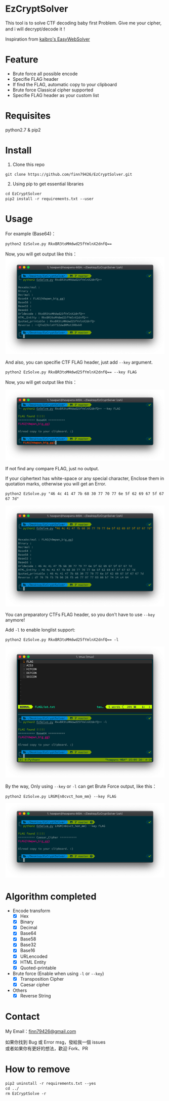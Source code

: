 # EzCryptSolver

This tool is to solve CTF decoding baby first Problem.
Give me your cipher, and i will decrypt/decode it！

Inspiration from [kaibro's EasyWebSolver](https://github.com/w181496/EasySolver)

# Feature

- Brute force all possible encode
- Specifie FLAG header
- If find the FLAG, automatic copy to your clipboard
- Brute force Classical cipher supported
- Specifie FLAG header as your custom list

# Requisites

python2.7 & pip2

# Install

1. Clone this repo

```Shell
git clone https://github.com/finn79426/EzCryptSolver.git
```

2. Using pip to get essential libraries

```shell
cd EzCryptSolver
pip2 install -r requirements.txt --user
```

# Usage

For example (Base64)：

```Shell
python2 EzSolve.py RkxBR3toMHdwd25fYmlnX2dnfQ==
```

Now, you will get output like this：
![](./DEMO/1.png)

And also, you can specifie CTF FLAG header, just add `--key` argument.

```Shell
python2 EzSolve.py RkxBR3toMHdwd25fYmlnX2dnfQ== --key FLAG
```

Now, you will get output like this：

![](./DEMO/2.png)

If not find any compare FLAG, just no output.

If your ciphertext has white-space or any special character, Enclose them in quotation marks, otherwise you will get an Error.

```Shell
python2 EzSolve.py "46 4c 41 47 7b 68 30 77 70 77 6e 5f 62 69 67 5f 67 67 7d"
```

![](./DEMO/3.png)


You can preparatory CTFs FLAG header, so you don't have to use `--key` anymore!

Add `-l` to enable longlist support:
```
python2 EzSolve.py RkxBR3toMHdwd25fYmlnX2dnfQ== -l
```

![](./DEMO/4.png)

By the way, Only using `--key` or `-l` can get Brute Force output, like this：
```
python2 EzSolve.py LRGM{n0cvct_hom_mm} --key FLAG
```
![](./DEMO/5.png)


# Algorithm completed

- Encode transform
  - [x] Hex
  - [x] Binary
  - [x] Decimal
  - [x] Base64
  - [x] Base58
  - [x] Base32
  - [x] Base16
  - [x] URLencoded
  - [x] HTML Entity
  - [x] Quoted-printable
- Brute force (Enable when using `-l` or `--key`)
  - [x] Transposition Cipher
  - [x] Caesar cipher
- Others
  - [x] Reverse String

# Contact

My Email：finn79426@gmail.com

如果你找到 Bug 或 Error msg，發給我一個 issues <br>
或者如果你有更好的想法，歡迎 Fork、PR

# How to remove

```Shell
pip2 uninstall -r requirements.txt --yes
cd ../
rm EzCryptSolve -r
```
